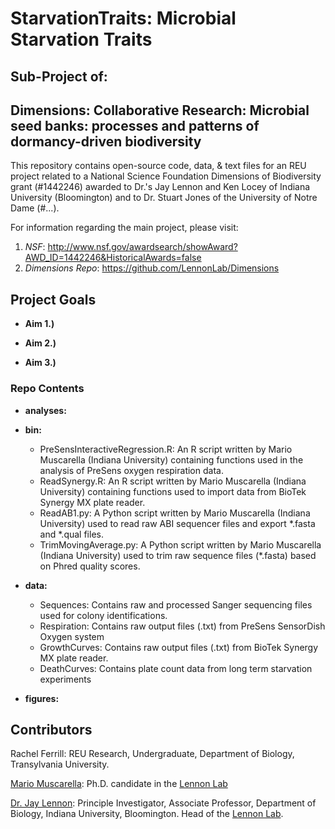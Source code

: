# StarvationTraits: Microbial Starvation Traits

## Sub-Project of:
## Dimensions: Collaborative Research: Microbial seed banks: processes and patterns of dormancy-driven biodiversity

This repository contains open-source code, data, & text files for an REU project related to a National Science Foundation Dimensions of Biodiversity grant (#1442246) awarded to Dr.'s Jay Lennon and Ken Locey of Indiana University (Bloomington) and to Dr. Stuart Jones of the University of Notre Dame (#...).

For information regarding the main project, please visit: 

1. *NSF*: http://www.nsf.gov/awardsearch/showAward?AWD_ID=1442246&HistoricalAwards=false
2. *Dimensions Repo*: https://github.com/LennonLab/Dimensions

## Project Goals

* **Aim 1.)** 

* **Aim 2.)** 

* **Aim 3.)** 

### Repo Contents

* **analyses:**

* **bin:** 
	* PreSensInteractiveRegression.R: An R script written by Mario Muscarella (Indiana University) containing functions used in the analysis of PreSens oxygen respiration data.
	* ReadSynergy.R: An R script written by Mario Muscarella (Indiana University) containing functions used to import data from BioTek Synergy MX plate reader.
	* ReadAB1.py: A Python script written by Mario Muscarella (Indiana University) used to read raw ABI sequencer files and export *.fasta and *.qual files.
	* TrimMovingAverage.py: A Python script written by Mario Muscarella (Indiana University) used to trim raw sequence files (*.fasta) based on Phred quality scores.

* **data:**
	* Sequences: Contains raw and processed Sanger sequencing files used for colony identifications.
	* Respiration: Contains raw output files (.txt) from PreSens SensorDish Oxygen system
	* GrowthCurves: Contains raw output files (.txt) from BioTek Synergy MX plate reader. 
	* DeathCurves: Contains plate count data from long term starvation experiments

* **figures:**






## Contributors

Rachel Ferrill: REU Research, Undergraduate, Department of Biology, Transylvania University. 

[Mario Muscarella](http://mmuscarella.github.io/): Ph.D. candidate in the [Lennon Lab](http://www.indiana.edu/~microbes/people.php)

[Dr. Jay Lennon](http://www.indiana.edu/~microbes/people.php): Principle Investigator, Associate Professor, Department of Biology, Indiana University, Bloomington. Head of the [Lennon Lab](http://www.indiana.edu/~microbes/people.php).
